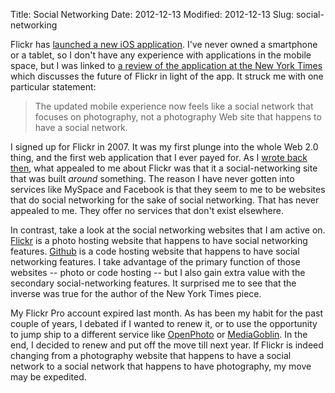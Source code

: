 Title: Social Networking
Date: 2012-12-13
Modified: 2012-12-13
Slug: social-networking

Flickr has [launched a new iOS application](http://blog.flickr.net/en/2012/12/12/our-latest-flickr-iphone-app/). I've never owned a smartphone or a tablet, so I don't have any experience with applications in the mobile space, but I was linked to [a review of the application at the New York Times](http://bits.blogs.nytimes.com/2012/12/12/flickr-has-the-opportunity-to-become-the-next-flickr/) which discusses the future of Flickr in light of the app. It struck me with one particular statement:

> The updated mobile experience now feels like a social network that focuses on photography, not a photography Web site that happens to have a social network.

I signed up for Flickr in 2007. It was my first plunge into the whole Web 2.0 thing, and the first web application that I ever payed for. As I [wrote back then](http://pig-monkey.com/2007/11/12/flickr/), what appealed to me about Flickr was that it a social-networking site that was built *around* something. The reason I have never gotten into services like MySpace and Facebook is that they seem to me to be websites that do social networking for the sake of social networking. That has never appealed to me. They offer no services that don't exist elsewhere.

In contrast, take a look at the social networking websites that I am active on. [Flickr](https://secure.flickr.com/photos/pigmonkey) is a photo hosting website that happens to have social networking features. [Github](https://github.com/pigmonkey) is a code hosting website that happens to have social networking features. I take advantage of the primary function of those websites -- photo or code hosting -- but I also gain extra value with the secondary social-networking features. It surprised me to see that the inverse was true for the author of the New York Times piece.

My Flickr Pro account expired last month. As has been my habit for the past couple of years, I debated if I wanted to renew it, or to use the opportunity to jump ship to a different service like [OpenPhoto](http://theopenphotoproject.org/) or [MediaGoblin](http://mediagoblin.org/). In the end, I decided to renew and put off the move till next year. If Flickr is indeed changing from a photography website that happens to have a social network to a social network that happens to have photography, my move may be expedited.
